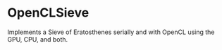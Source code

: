 # OpenCLSieve
Implements a Sieve of Eratosthenes serially and with OpenCL using the GPU, CPU, and both.
